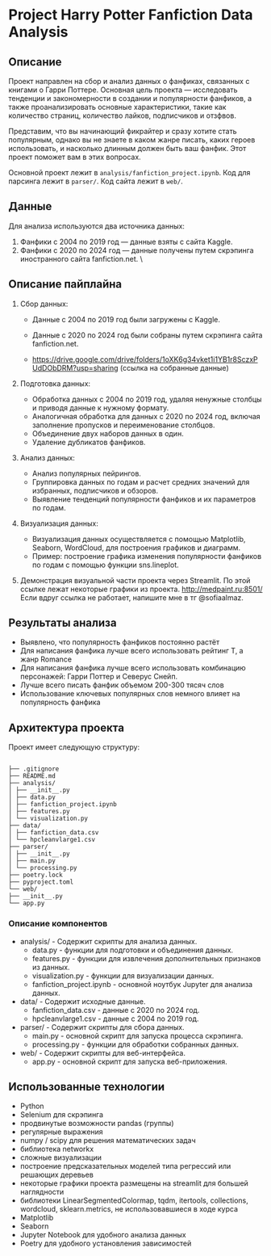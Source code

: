 # Project Harry Potter Fanfiction Data Analysis

## Описание

Проект направлен на сбор и анализ данных о фанфиках, связанных с книгами о Гарри Поттере. Основная цель проекта —
исследовать тенденции и закономерности в создании и популярности фанфиков, а также проанализировать основные
характеристики, такие как количество страниц, количество лайков, подписчиков и отзфвов.

Представим, что вы начинающий фикрайтер и сразу хотите стать популярным, однако вы не знаете в каком жанре писать, каких
героев использовать, и насколько длинным должен быть ваш фанфик. Этот проект поможет вам в этих вопросах.
 
Основной проект лежит в `analysis/fanfiction_project.ipynb`. Код для парсинга лежит в `parser/`. Код сайта лежит в `web/`.
## Данные

Для анализа используются два источника данных:

1. Фанфики с 2004 по 2019 год — данные взяты с сайта Kaggle.
2. Фанфики с 2020 по 2024 год — данные получены путем скрэпинга иностранного сайта fanfiction.net. \

## Описание пайплайна

1. Сбор данных:
    - Данные с 2004 по 2019 год были загружены с Kaggle.
    - Данные с 2020 по 2024 год были собраны путем скрэпинга сайта fanfiction.net.

    - https://drive.google.com/drive/folders/1oXK6g34vket1i1YB1r8SczxPUdDObDRM?usp=sharing (ссылка на собранные данные)

2. Подготовка данных:
    - Обработка данных с 2004 по 2019 год, удаляя ненужные столбцы и приводя данные к
      нужному формату.
    - Аналогичная обработка для данных с 2020 по 2024 год, включая заполнение
      пропусков и переименование столбцов.
    - Объединение двух наборов данных в один.
    - Удаление дубликатов фанфиков.

3. Анализ данных:
    - Анализ популярных пейрингов.
    - Группировка данных по годам и расчет средних значений для избранных, подписчиков и обзоров.
    - Выявление тенденций популярности фанфиков и их параметров по годам.

4. Визуализация данных:
    - Визуализация данных осуществляется с помощью Matplotlib, Seaborn, WordCloud, для построения графиков и диаграмм.
    - Пример: построение графика изменения популярности фанфиков по годам с помощью функции sns.lineplot.

5. Демонстрация визуальной части проекта через Streamlit.
   По этой ссылке лежат некоторые графики из проекта. 
    http://medpaint.ru:8501/ \
    Если вдруг ссылка не работает, напишите мне в тг @sofiaalmaz.

## Результаты анализа

- Выявлено, что популярность фанфиков постоянно растёт
- Для написания фанфика лучше всего использовать рейтинг Т, а жанр Romance
- Для написания фанфика лучше всего использовать комбинацию персонажей: Гарри Поттер и Северус Снейп.
- Лучше всего писать фанфик объемом 200-300 тясяч слов
- Использование ключевых популярных слов немного влияет на популярность фанфика

## Архитектура проекта

Проект имеет следующую структуру:

```

├── .gitignore
├── README.md
├── analysis/
│ ├── __init__.py
│ ├── data.py
│ ├── fanfiction_project.ipynb
│ ├── features.py
│ └── visualization.py
├── data/
│ ├── fanfiction_data.csv
│ └── hpcleanvlarge1.csv
├── parser/
│ ├── __init__.py
│ ├── main.py
│ └── processing.py
├── poetry.lock
├── pyproject.toml
└── web/
├── __init__.py
└── app.py
```

### Описание компонентов

- analysis/ - Содержит скрипты для анализа данных.
    - data.py - функции для подготовки и объединения данных.
    - features.py - функции для извлечения дополнительных признаков из данных.
    - visualization.py - функции для визуализации данных.
    - fanfiction_project.ipynb - основной ноутбук Jupyter для анализа данных.
- data/ - Содержит исходные данные.
    - fanfiction_data.csv - данные с 2020 по 2024 год.
    - hpcleanvlarge1.csv - данные с 2004 по 2019 год.
- parser/ - Содержит скрипты для сбора данных.
    - main.py - основной скрипт для запуска процесса скрэпинга.
    - processing.py - функции для обработки собранных данных.
- web/ - Содержит скрипты для веб-интерфейса.
    - app.py - основной скрипт для запуска веб-приложения.

## Использованные технологии

- Python
- Selenium для скрэпинга
- продвинутые возможности pandas (группы)
- регулярные выражения
- numpy / scipy для решения математических задач
- библиотека networkx
- сложные визуализации
- построение предсказательных моделей типа регрессий или решающих деревьев
- некоторые графики проекта размещены на streamlit для большей наглядности
- библиотеки LinearSegmentedColormap, tqdm, itertools, collections, wordcloud, sklearn.metrics, не использовавшиеся в
  ходе курса
- Matplotlib
- Seaborn
- Jupyter Notebook для удобного анализа данных
- Poetry для удобного установления зависимостей
